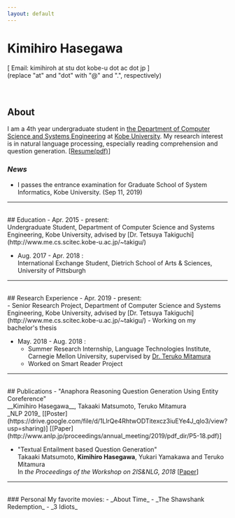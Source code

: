 ```yaml
---
layout: default
---
```


# Kimihiro Hasegawa
[ Email: kimihiroh at stu dot kobe-u dot ac dot jp ]<br/>
(replace "at" and "dot" with "@" and ".", respectively)<br/><br/><br/>

## About
I am a 4th year undergraduate student in [the Department of Computer Science and Systems Engineering](http://www.csi.kobe-u.ac.jp/cs/site/en/index.html) at [Kobe University](https://www.kobe-u.ac.jp/en/index.html). My research interest is in natural language processing, especially reading comprehension and question generation.  [[Resume(pdf)](https://drive.google.com/file/d/1uauBQzkUWMboyiWPvI79HIeSB6CF6Df4/view?usp=sharing)]

### _News_
- I passes the entrance examination for Graduate School of System Informatics, Kobe University. (Sep 11, 2019)

***
<br/>
## Education
- Apr. 2015 - present: <br/>
  Undergraduate Student, Department of Computer Science and Systems Engineering, Kobe University, advised by [Dr. Tetsuya Takiguchi](http://www.me.cs.scitec.kobe-u.ac.jp/~takigu/)


- Aug. 2017 - Apr. 2018 : <br/>
  International Exchange Student, Dietrich School of Arts & Sciences, University of Pittsburgh

***
<br/>
## Research Experience
- Apr. 2019 - present: <br/>
  - Senior Research Project, Department of Computer Science and Systems Engineering, Kobe University, advised by [Dr. Tetsuya Takiguchi](http://www.me.cs.scitec.kobe-u.ac.jp/~takigu/)
  - Working on my bachelor's thesis

- May. 2018 - Aug. 2018 : <br/>
  - Summer Research Internship, Language Technologies Institute, Carnegie Mellon University, supervised by [Dr. Teruko Mitamura](http://www.cs.cmu.edu/~teruko/)
  - Worked on Smart Reader Project

***
<br/>
## Publications
- "Anaphora Reasoning Question Generation Using Entity Coreference"<br/>
  __Kimihiro Hasegawa__, Takaaki Matsumoto, Teruko Mitamura<br/>
  _NLP 2019_ [[Poster](https://drive.google.com/file/d/1LlrQe4RhtwODTitexcz3iuEYe4J_qlo3/view?usp=sharing)] [[Paper](http://www.anlp.jp/proceedings/annual_meeting/2019/pdf_dir/P5-18.pdf)]

- "Textual Entailment based Question Generation"<br/>
  Takaaki Matsumoto, __Kimihiro Hasegawa__, Yukari Yamakawa and Teruko Mitamura<br/>
  In _the Proceedings of the Workshop on 2IS&NLG, 2018_ [[Paper](https://www.aclweb.org/anthology/W18-6704)]

***

<br/>
### Personal
My favorite movies:
- _About Time_
- _The Shawshank Redemption_
- _3 Idiots_
